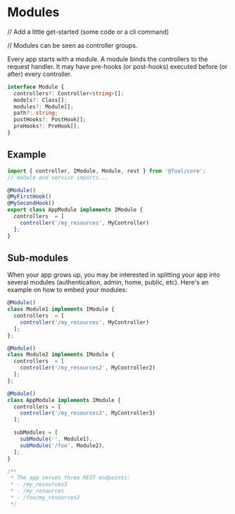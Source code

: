 # Modules

// Add a little get-started (some code or a cli command)

// Modules can be seen as controller groups.

Every app starts with a module. A module binds the controllers to the request handler. It may have pre-hooks (or post-hooks) executed before (or after) every controller.

```typescript
interface Module {
  controllers?: Controller<string>[];
  models?: Class[];
  modules?: Module[];
  path?: string;
  postHooks?: PostHook[];
  preHooks?: PreHook[];
}
```

## Example

```typescript
import { controller, IModule, Module, rest } from '@foal/core';
// module and service imports...

@Module()
@MyFirstHook()
@MySecondHook()
export class AppModule implements IModule {
  controllers  = [
    controller('/my_resources', MyController)
  ];
}
```

## Sub-modules

When your app grows up, you may be interested in splitting your app into several modules (authentication, admin, home, public, etc). Here's an example on how to embed your modules:

```typescript
@Module()
class Module1 implements IModule {
  controllers  = [
    controller('/my_resources', MyController)
  ];
};

@Module()
class Module2 implements IModule {
  controllers  = [
    controller('/my_resources2', MyController2)
  ];
};

@Module()
class AppModule implements IModule {
  controllers = [
    controller('/my_resources3', MyController3)
  ];

  subModules = [
    subModule('', Module1),
    subModule('/foo', Module2),
  ];
}

/**
 * The app serves three REST endpoints:
 * - /my_resources3
 * - /my_resources
 * - /foo/my_resources2
 */
```

